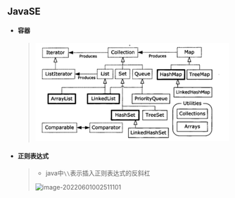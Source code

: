 ## JavaSE

- #### 容器

  > <img src="img/image-20220601001657543.png" alt="image-20220601001657543" style="zoom:50%;" /> 

- #### 正则表达式

  > - java中`\\`表示插入正则表达式的反斜杠
  >
  > ![image-20220601002511101](img/image-20220601002511101.png)
  >
  > 